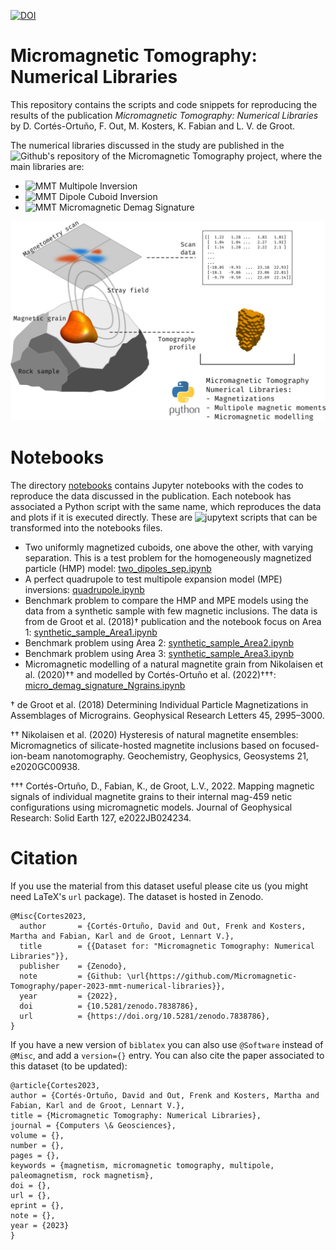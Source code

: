 [![DOI](https://zenodo.org/badge/DOI/10.5281/zenodo.7838786.svg)](https://doi.org/10.5281/zenodo.7838786)

# Micromagnetic Tomography: Numerical Libraries

This repository contains the scripts and code snippets for reproducing the
results of the publication *Micromagnetic Tomography: Numerical Libraries* by
D. Cortés-Ortuño, F. Out, M. Kosters, K. Fabian and L. V. de Groot.

The numerical libraries discussed in the study are published in the 
![Github's repository of the Micromagnetic Tomography project](https://github.com/Micromagnetic-Tomography), where
the main libraries are:

- ![MMT Multipole Inversion](https://github.com/Micromagnetic-Tomography/mmt_multipole_inversion)
- ![MMT Dipole Cuboid Inversion](https://github.com/Micromagnetic-Tomography/mmt_dipole_cuboid_inversion)
- ![MMT Micromagnetic Demag Signature](https://github.com/Micromagnetic-Tomography/mmt_micromagnetic_demag_signature)

![](imgs/presentation.png)

# Notebooks

The directory [notebooks](notebooks/) contains Jupyter notebooks with the codes
to reproduce the data discussed in the publication. Each notebook has
associated a Python script with the same name, which reproduces the data and
plots if it is executed directly. These are
![jupytext](https://github.com/mwouts/jupytext) scripts that can be transformed
into the notebooks files.

- Two uniformly magnetized cuboids, one above the other, with varying separation. This is a test problem for the homogeneously magnetized particle (HMP) model: [two_dipoles_sep.ipynb](notebooks/two_dipoles_sep.ipynb)
- A perfect quadrupole to test multipole expansion model (MPE) inversions: [quadrupole.ipynb](notebooks/quadrupole.ipynb)
- Benchmark problem to compare the HMP and MPE models using the data from a synthetic sample with few magnetic inclusions. The data is from de Groot et al. (2018)† publication and the notebook focus on Area 1: [synthetic_sample_Area1.ipynb](notebooks/synthetic_sample_Area1.ipynb)
- Benchmark problem using Area 2: [synthetic_sample_Area2.ipynb](notebooks/synthetic_sample_Area2.ipynb)
- Benchmark problem using Area 3: [synthetic_sample_Area3.ipynb](notebooks/synthetic_sample_Area3.ipynb)
- Micromagnetic modelling of a natural magnetite grain from Nikolaisen et al. (2020)†† and modelled by Cortés-Ortuño et al. (2022)†††: [micro_demag_signature_Ngrains.ipynb](notebooks/micro_demag_signature_Ngrains.ipynb)

† de Groot et al. (2018) Determining Individual Particle Magnetizations in Assemblages of Micrograins. Geophysical Research Letters 45, 2995–3000.

†† Nikolaisen et al. (2020) Hysteresis of natural magnetite ensembles: Micromagnetics of silicate-hosted magnetite inclusions based on focused-ion-beam nanotomography. Geochemistry, Geophysics, Geosystems 21, e2020GC00938.

††† Cortés-Ortuño, D., Fabian, K., de Groot, L.V., 2022. Mapping magnetic signals of individual magnetite grains to their internal mag-459 netic configurations using micromagnetic models. Journal of Geophysical Research: Solid Earth 127, e2022JB024234.

# Citation

If you use the material from this dataset useful please cite us (you might need
LaTeX's `url` package). The dataset is hosted in Zenodo.

    @Misc{Cortes2023,
      author       = {Cortés-Ortuño, David and Out, Frenk and Kosters, Martha and Fabian, Karl and de Groot, Lennart V.},
      title        = {{Dataset for: "Micromagnetic Tomography: Numerical Libraries"}},
      publisher    = {Zenodo},
      note         = {Github: \url{https://github.com/Micromagnetic-Tomography/paper-2023-mmt-numerical-libraries}},
      year         = {2022},
      doi          = {10.5281/zenodo.7838786},
      url          = {https://doi.org/10.5281/zenodo.7838786},
    }

If you have a new version of `biblatex` you can also use `@Software` instead of 
`@Misc`, and add a `version={}` entry. You can also cite the paper associated 
to this dataset (to be updated):


    @article{Cortes2023,
    author = {Cortés-Ortuño, David and Out, Frenk and Kosters, Martha and Fabian, Karl and de Groot, Lennart V.},
    title = {Micromagnetic Tomography: Numerical Libraries},
    journal = {Computers \& Geosciences},
    volume = {},
    number = {},
    pages = {},
    keywords = {magnetism, micromagnetic tomography, multipole, paleomagnetism, rock magnetism},
    doi = {},
    url = {},
    eprint = {},
    note = {},
    year = {2023}
    }
